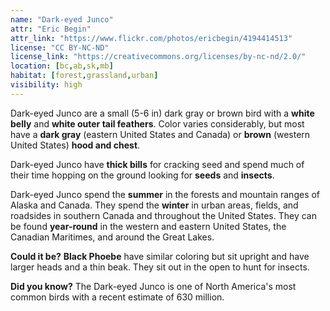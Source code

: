 ```yaml
---
name: "Dark-eyed Junco"
attr: "Eric Begin"
attr_link: "https://www.flickr.com/photos/ericbegin/4194414513"
license: "CC BY-NC-ND"
license_link: "https://creativecommons.org/licenses/by-nc-nd/2.0/"
location: [bc,ab,sk,mb]
habitat: [forest,grassland,urban]
visibility: high
---
```

Dark-eyed Junco are a small (5-6 in) dark gray or brown bird with a **white belly** and **white outer tail feathers**. Color varies considerably, but most have a **dark gray** (eastern United States and Canada) or **brown** (western United States) **hood and chest**.

Dark-eyed Junco have **thick bills** for cracking seed and spend much of their time hopping on the ground looking for **seeds** and **insects**.

Dark-eyed Junco spend the **summer** in the forests and mountain ranges of Alaska and Canada. They spend the **winter** in urban areas, fields, and roadsides in southern Canada and throughout the United States. They can be found **year-round** in the western and eastern United States, the Canadian Maritimes, and around the Great Lakes.

**Could it be?** **Black Phoebe** have similar coloring but sit upright and have larger heads and a thin beak. They sit out in the open to hunt for insects.

**Did you know?** The Dark-eyed Junco is one of North America's most common birds with a recent estimate of 630 million.
